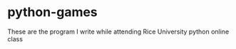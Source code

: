 python-games
============

These are the program I write while attending Rice University python online class
